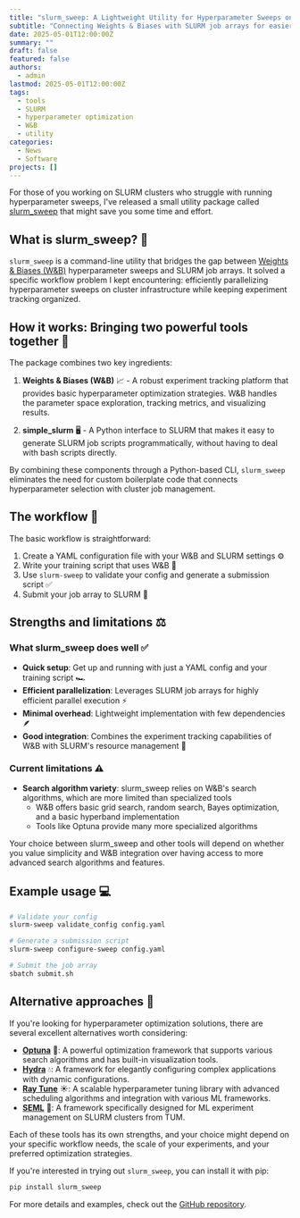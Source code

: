```yaml
---
title: "slurm_sweep: A Lightweight Utility for Hyperparameter Sweeps on SLURM 🧪🔍"
subtitle: "Connecting Weights & Biases with SLURM job arrays for easier hyperparameter optimization"
date: 2025-05-01T12:00:00Z
summary: ""
draft: false
featured: false
authors:
  - admin
lastmod: 2025-05-01T12:00:00Z
tags:
  - tools
  - SLURM
  - hyperparameter optimization
  - W&B
  - utility
categories:
  - News
  - Software
projects: []
---
```


For those of you working on SLURM clusters who struggle with running hyperparameter sweeps, I've released a small utility package called [slurm_sweep](https://github.com/quadbio/slurm_sweep) that might save you some time and effort.

## What is slurm_sweep? 🤔

`slurm_sweep` is a command-line utility that bridges the gap between [Weights & Biases (W&B)](https://wandb.ai/) hyperparameter sweeps and SLURM job arrays. It solved a specific workflow problem I kept encountering: efficiently parallelizing hyperparameter sweeps on cluster infrastructure while keeping experiment tracking organized.

## How it works: Bringing two powerful tools together 🔗

The package combines two key ingredients:

1. **Weights & Biases (W&B)** 📈 - A robust experiment tracking platform that provides basic hyperparameter optimization strategies. W&B handles the parameter space exploration, tracking metrics, and visualizing results.

2. **simple_slurm** 🖥️ - A Python interface to SLURM that makes it easy to generate SLURM job scripts programmatically, without having to deal with bash scripts directly.

By combining these components through a Python-based CLI, `slurm_sweep` eliminates the need for custom boilerplate code that connects hyperparameter selection with cluster job management.

## The workflow 🔄

The basic workflow is straightforward:

1. Create a YAML configuration file with your W&B and SLURM settings ⚙️
2. Write your training script that uses W&B 📝
3. Use `slurm-sweep` to validate your config and generate a submission script ✅
4. Submit your job array to SLURM 🚀

## Strengths and limitations ⚖️

### What slurm_sweep does well ✅
- **Quick setup**: Get up and running with just a YAML config and your training script 🏎️
- **Efficient parallelization**: Leverages SLURM job arrays for highly efficient parallel execution ⚡
- **Minimal overhead**: Lightweight implementation with few dependencies 🪶
- **Good integration**: Combines the experiment tracking capabilities of W&B with SLURM's resource management 🔄

### Current limitations ⚠️
- **Search algorithm variety**: slurm_sweep relies on W&B's search algorithms, which are more limited than specialized tools
  - W&B offers basic grid search, random search, Bayes optimization, and a basic hyperband implementation
  - Tools like Optuna provide many more specialized algorithms

Your choice between slurm_sweep and other tools will depend on whether you value simplicity and W&B integration over having access to more advanced search algorithms and features.

## Example usage 💻

```bash
# Validate your config
slurm-sweep validate_config config.yaml

# Generate a submission script
slurm-sweep configure-sweep config.yaml

# Submit the job array
sbatch submit.sh
```

## Alternative approaches 🔄

If you're looking for hyperparameter optimization solutions, there are several excellent alternatives worth considering:

- **[Optuna](https://optuna.org/)** 🔮: A powerful optimization framework that supports various search algorithms and has built-in visualization tools.
- **[Hydra](https://hydra.cc/)** 💧: A framework for elegantly configuring complex applications with dynamic configurations.
- **[Ray Tune](https://docs.ray.io/en/latest/tune/index.html)** ☀️: A scalable hyperparameter tuning library with advanced scheduling algorithms and integration with various ML frameworks.
- **[SEML](https://github.com/TUM-DAML/seml)** 🧪: A framework specifically designed for ML experiment management on SLURM clusters from TUM.

Each of these tools has its own strengths, and your choice might depend on your specific workflow needs, the scale of your experiments, and your preferred optimization strategies.

If you're interested in trying out `slurm_sweep`, you can install it with pip:

```bash
pip install slurm_sweep
```

For more details and examples, check out the [GitHub repository](https://github.com/quadbio/slurm_sweep).
